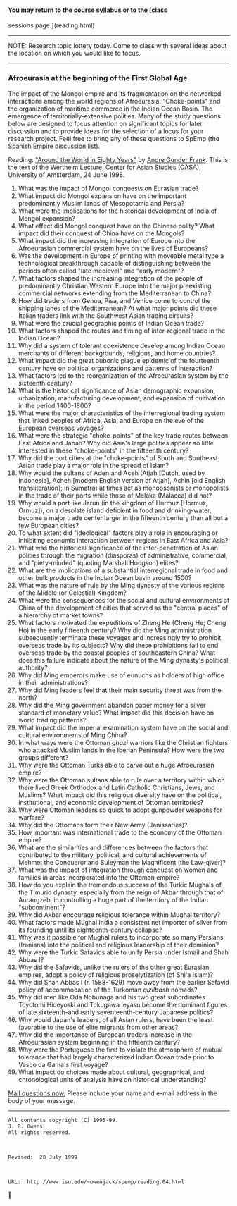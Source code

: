 ####  You may return to the [course syllabus](syllabus.html) or to the [class
sessions page.](reading.html)

* * *

NOTE: Research topic lottery today. Come to class with several ideas about the
location on which you would like to focus.

* * *

### Afroeurasia at the beginning of the First Global Age

The impact of the Mongol empire and its fragmentation on the networked
interactions among the world regions of Afroeurasia. "Choke-points" and the
organization of maritime commerce in the Indian Ocean Basin. The emergence of
territorially-extensive polities. Many of the study questions below are
designed to focus attention on significant topics for later discussion and to
provide ideas for the selection of a locus for your research project. Feel
free to bring any of these questions to SpEmp (the Spanish Empire discussion
list).

Reading: [ "Around the World in Eighty
Years"](http://csf.colorado.edu/wsystems/archive/papers/gunder/80days.html) by
[Andre Gunder Frank](http://csf.colorado.edu/archive/agfrank). This is the
text of the Wertheim Lecture, Center for Asian Studies (CASA), University of
Amsterdam, 24 June 1998.

  1. What was the impact of Mongol conquests on Eurasian trade? 
  2. What impact did Mongol expansion have on the important predominantly Muslim lands of Mesopotamia and Persia? 
  3. What were the implications for the historical development of India of Mongol expansion? 
  4. What effect did Mongol conquest have on the Chinese polity? What impact did their conquest of China have on the Mongols? 
  5. What impact did the increasing integration of Europe into the Afroeurasian commercial system have on the lives of Europeans? 
  6. Was the development in Europe of printing with moveable metal type a technological breakthrough capable of distinguishing between the periods often called "late medieval" and "early modern"? 
  7. What factors shaped the increasing integration of the people of predominantly Christian Western Europe into the major preexisting commercial networks extending from the Mediterranean to China? 
  8. How did traders from Genoa, Pisa, and Venice come to control the shipping lanes of the Mediterranean? At what major points did these Italian traders link with the Southwest Asian trading circuits? 
  9. What were the crucial geographic points of Indian Ocean trade? 
  10. What factors shaped the routes and timing of inter-regional trade in the Indian Ocean? 
  11. Why did a system of tolerant coexistence develop among Indian Ocean merchants of different backgrounds, religions, and home countries? 
  12. What impact did the great bubonic plague epidemic of the fourteenth century have on political organizations and patterns of interaction? 
  13. What factors led to the reorganization of the Afroeurasian system by the sixteenth century? 
  14. What is the historical significance of Asian demographic expansion, urbanization, manufacturing development, and expansion of cultivation in the period 1400-1800? 
  15. What were the major characteristics of the interregional trading system that linked peoples of Africa, Asia, and Europe on the eve of the European overseas voyages? 
  16. What were the strategic "choke-points" of the key trade routes between East Africa and Japan? Why did Asia's large polities appear so little interested in these "choke-points" in the fifteenth century? 
  17. Why did the port cities at the "choke-points" of South and Southeast Asian trade play a major role in the spread of Islam? 
  18. Why would the sultans of Aden and Aceh (Atjah [Dutch, used by Indonesia], Acheh [modern English version of Atjah], Achin [old English transliteration]; in Sumatra) at times act as monopsonists or monopolists in the trade of their ports while those of Melaka (Malacca) did not? 
  19. Why would a port like Jarun (in the kingdom of Hurmuz [Hormuz, Ormuz]), on a desolate island deficient in food and drinking-water, become a major trade center larger in the fifteenth century than all but a few European cities? 
  20. To what extent did "ideological" factors play a role in encouraging or inhibiting economic interaction between regions in East Africa and Asia? 
  21. What was the historical significance of the inter-penetration of Asian polities through the migration (diasporas) of administrative, commercial, and "piety-minded" (quoting Marshall Hodgson) elites? 
  22. What are the implications of a substantial interregional trade in food and other bulk products in the Indian Ocean basin around 1500? 
  23. What was the nature of rule by the Ming dynasty of the various regions of the Middle (or Celestial) Kingdom? 
  24. What were the consequences for the social and cultural environments of China of the development of cities that served as the "central places" of a hierarchy of market towns? 
  25. What factors motivated the expeditions of Zheng He (Cheng He; Cheng Ho) in the early fifteenth century? Why did the Ming administration subsequently terminate these voyages and increasingly try to prohibit overseas trade by its subjects? Why did these prohibitions fail to end overseas trade by the coastal peoples of southeastern China? What does this failure indicate about the nature of the Ming dynasty's political authority? 
  26. Why did Ming emperors make use of eunuchs as holders of high office in their administrations? 
  27. Why did Ming leaders feel that their main security threat was from the north? 
  28. Why did the Ming government abandon paper money for a silver standard of monetary value? What impact did this decision have on world trading patterns? 
  29. What impact did the imperial examination system have on the social and cultural environments of Ming China? 
  30. In what ways were the Ottoman _ghazi_ warriors like the Christian fighters who attacked Muslim lands in the Iberian Peninsula? How were the two groups different? 
  31. Why were the Ottoman Turks able to carve out a huge Afroeurasian empire? 
  32. Why were the Ottoman sultans able to rule over a territory within which there lived Greek Orthodox and Latin Catholic Christians, Jews, and Muslims? What impact did this religious diversity have on the political, institutional, and economic development of Ottoman territories? 
  33. Why were Ottoman leaders so quick to adopt gunpowder weapons for warfare? 
  34. Why did the Ottomans form their New Army (Janissaries)? 
  35. How important was international trade to the economy of the Ottoman empire? 
  36. What are the similarities and differences between the factors that contributed to the military, political, and cultural achievements of Mehmet the Conqueror and Suleyman the Magnificent (the Law-giver)? 
  37. What was the impact of integration through conquest on women and families in areas incorporated into the Ottoman empire? 
  38. How do you explain the tremendous success of the Turkic Mughals of the Timurid dynasty, especially from the reign of Akbar through that of Aurangzeb, in controlling a huge part of the territory of the Indian "subcontinent"? 
  39. Why did Akbar encourage religious tolerance within Mughal territory? 
  40. What factors made Mughal India a consistent net importer of silver from its founding until its eighteenth-century collapse? 
  41. Why was it possible for Mughal rulers to incorporate so many Persians (Iranians) into the political and religious leadership of their dominion? 
  42. Why were the Turkic Safavids able to unify Persia under Ismail and Shah Abbas I? 
  43. Why did the Safavids, unlike the rulers of the other great Eurasian empires, adopt a policy of religious proselytization (of Shi'a Islam)? 
  44. Why did Shah Abbas I (r. 1588-1629) move away from the earlier Safavid policy of accommodation of the Turkoman _qizilbash_ nomads? 
  45. Why did men like Oda Nobunaga and his two great subordinates Toyotomi Hideyoski and Tokugawa Ieyasu become the dominant figures of late sixteenth-and early seventeenth-century Japanese politics? 
  46. Why would Japan's leaders, of all Asian rulers, have been the least favorable to the use of elite migrants from other areas? 
  47. Why did the importance of European traders increase in the Afroeurasian system beginning in the fifteenth century? 
  48. Why were the Portuguese the first to violate the atmosphere of mutual tolerance that had largely characterized Indian Ocean trade prior to Vasco da Gama's first voyage? 
  49. What impact do choices made about cultural, geographical, and chronological units of analysis have on historical understanding? 

[Mail questions now.](mailto:owenjack@isu.edu) Please include your name and
e-mail address in the body of your message.

* * *
    
    
    All contents copyright (C) 1995-99.
    J. B. Owens
    All rights reserved.
    
    
    
    Revised:  28 July 1999
    
    
    
    URL:  http://www.isu.edu/~owenjack/spemp/reading.04.html
    



